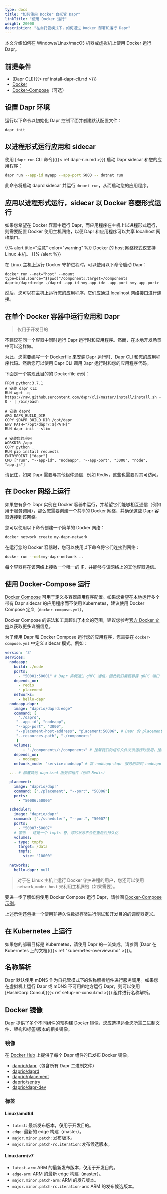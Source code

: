 ```yaml
---
type: docs
title: "如何使用 Docker 自托管 Dapr"
linkTitle: "使用 Docker 运行"
weight: 20000
description: "在自托管模式下，如何通过 Docker 部署和运行 Dapr"
---
```


本文介绍如何在 Windows/Linux/macOS 机器或虚拟机上使用 Docker 运行 Dapr。

## 前提条件

- [Dapr CLI]({{< ref install-dapr-cli.md >}})
- [Docker](https://docs.docker.com/get-docker/)
- [Docker-Compose](https://docs.docker.com/compose/install/)（可选）

## 设置 Dapr 环境

运行以下命令以初始化 Dapr 控制平面并创建默认配置文件：

```bash
dapr init
```

## 以进程形式运行应用和 sidecar

使用 [`dapr run` CLI 命令]({{< ref dapr-run.md >}}) 启动 Dapr sidecar 和您的应用程序：

```bash
dapr run --app-id myapp --app-port 5000 -- dotnet run
```

此命令将启动 daprd sidecar 并运行 `dotnet run`，从而启动您的应用程序。

## 应用以进程形式运行，sidecar 以 Docker 容器形式运行

如果您希望在 Docker 容器中运行 Dapr，而应用程序在主机上以进程形式运行，则需要配置 Docker 使用主机网络，以便 Dapr 和应用程序可以共享 localhost 网络接口。

{{% alert title="注意" color="warning" %}}
Docker 的 host 网络模式仅支持 Linux 主机。
{{% /alert %}}

在 Linux 主机上运行 Docker 守护进程时，可以使用以下命令启动 Dapr：

```shell
docker run --net="host" --mount type=bind,source="$(pwd)"/components,target=/components daprio/daprd:edge ./daprd -app-id <my-app-id> -app-port <my-app-port>
```

然后，您可以在主机上运行您的应用程序，它们应通过 localhost 网络接口进行连接。

## 在单个 Docker 容器中运行应用和 Dapr
> 仅用于开发目的

不建议在同一个容器中同时运行 Dapr 运行时和应用程序。然而，在本地开发场景中可以这样做。

为此，您需要编写一个 Dockerfile 来安装 Dapr 运行时、Dapr CLI 和您的应用程序代码。然后您可以使用 Dapr CLI 调用 Dapr 运行时和您的应用程序代码。

下面是一个实现此目的的 Dockerfile 示例：

```docker
FROM python:3.7.1
# 安装 dapr CLI
RUN wget -q https://raw.githubusercontent.com/dapr/cli/master/install/install.sh -O - | /bin/bash

# 安装 daprd
ARG DAPR_BUILD_DIR
COPY $DAPR_BUILD_DIR /opt/dapr
ENV PATH="/opt/dapr/:${PATH}"
RUN dapr init --slim

# 安装您的应用
WORKDIR /app
COPY python .
RUN pip install requests
ENTRYPOINT ["dapr"]
CMD ["run", "--app-id", "nodeapp", "--app-port", "3000", "node", "app.js"]
```

请记住，如果 Dapr 需要与其他组件通信，例如 Redis，这些也需要对其可访问。

## 在 Docker 网络上运行

如果您有多个 Dapr 实例在 Docker 容器中运行，并希望它们能够相互通信（例如用于服务调用），那么您需要创建一个共享的 Docker 网络，并确保这些 Dapr 容器连接到该网络。

您可以使用以下命令创建一个简单的 Docker 网络：
```bash
docker network create my-dapr-network
```
在运行您的 Docker 容器时，您可以使用以下命令将它们连接到网络：
```bash
docker run --net=my-dapr-network ...
```
每个容器将在该网络上接收一个唯一的 IP，并能够与该网络上的其他容器通信。

## 使用 Docker-Compose 运行

[Docker Compose](https://docs.docker.com/compose/) 可用于定义多容器应用程序配置。如果您希望在本地运行多个带有 Dapr sidecar 的应用程序而不使用 Kubernetes，建议使用 Docker Compose 定义（`docker-compose.yml`）。

Docker Compose 的语法和工具超出了本文的范围，建议您参考[官方 Docker 文档](https://docs.docker.com/compose/)以获取更多详细信息。

为了使用 Dapr 和 Docker Compose 运行您的应用程序，您需要在 `docker-compose.yml` 中定义 sidecar 模式。例如：

```yaml
version: '3'
services:
  nodeapp:
    build: ./node
    ports:
      - "50001:50001" # Dapr 实例通过 gRPC 通信，因此我们需要暴露 gRPC 端口
    depends_on:
      - redis
      - placement
    networks:
      - hello-dapr
  nodeapp-dapr:
    image: "daprio/daprd:edge"
    command: [
      "./daprd",
     "--app-id", "nodeapp",
     "--app-port", "3000",
     "--placement-host-address", "placement:50006", # Dapr 的 placement 服务可以通过 docker DNS 条目访问
     "--resources-path", "./components"
     ]
    volumes:
        - "./components/:/components" # 挂载我们的组件文件夹供运行时使用。挂载位置必须与 --resources-path 参数匹配。
    depends_on:
      - nodeapp
    network_mode: "service:nodeapp" # 将 nodeapp-dapr 服务附加到 nodeapp 网络命名空间

  ... # 部署其他 daprized 服务和组件（例如 Redis）

  placement:
    image: "daprio/dapr"
    command: ["./placement", "--port", "50006"]
    ports:
      - "50006:50006"

  scheduler:
    image: "daprio/dapr"
    command: ["./scheduler", "--port", "50007"]
    ports:
      - "50007:50007"
    # 警告 - 这是一个 tmpfs 卷，您的状态不会在重启后持久化
    volumes:
    - type: tmpfs
      target: /data
      tmpfs:
        size: "10000"
  
  networks:
    hello-dapr: null
```

> 对于在 Linux 主机上运行 Docker 守护进程的用户，您还可以使用 `network_mode: host` 来利用主机网络（如果需要）。

要进一步了解如何使用 Docker Compose 运行 Dapr，请参阅 [Docker-Compose 示例](https://github.com/dapr/samples/tree/master/hello-docker-compose)。

上述示例还包括一个使用非持久性数据存储进行测试和开发目的的调度器定义。

## 在 Kubernetes 上运行

如果您的部署目标是 Kubernetes，请使用 Dapr 的一流集成。请参阅
[Dapr 在 Kubernetes 上的文档]({{< ref "kubernetes-overview.md" >}})。

## 名称解析

Dapr 默认使用 mDNS 作为自托管模式下的名称解析组件进行服务调用。如果您在虚拟机上运行 Dapr 或 mDNS 不可用的地方运行 Dapr，则可以使用 [HashiCorp Consul]({{< ref setup-nr-consul.md >}}) 组件进行名称解析。

## Docker 镜像

Dapr 提供了多个不同组件的预构建 Docker 镜像，您应选择适合您所需二进制文件、架构和标签/版本的相关镜像。

### 镜像
在 [Docker Hub](https://hub.docker.com/u/daprio) 上提供了每个 Dapr 组件的已发布 Docker 镜像。
- [daprio/dapr](https://hub.docker.com/r/daprio/dapr)（包含所有 Dapr 二进制文件）
- [daprio/daprd](https://hub.docker.com/r/daprio/daprd)
- [daprio/placement](https://hub.docker.com/r/daprio/placement)
- [daprio/sentry](https://hub.docker.com/r/daprio/sentry)
- [daprio/dapr-dev](https://hub.docker.com/r/daprio/dapr-dev)

### 标签

#### Linux/amd64
- `latest`: 最新发布版本，**仅**用于开发目的。
- `edge`: 最新的 edge 构建（master）。
- `major.minor.patch`: 发布版本。
- `major.minor.patch-rc.iteration`: 发布候选版本。
#### Linux/arm/v7
- `latest-arm`: ARM 的最新发布版本，**仅**用于开发目的。
- `edge-arm`: ARM 的最新 edge 构建（master）。
- `major.minor.patch-arm`: ARM 的发布版本。
- `major.minor.patch-rc.iteration-arm`: ARM 的发布候选版本。
